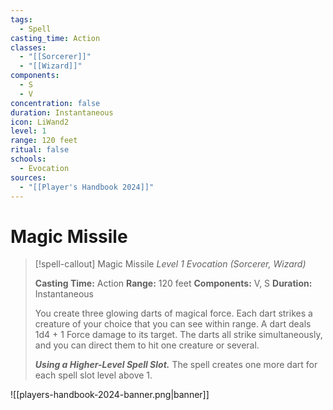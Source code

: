 ```yaml
---
tags:
  - Spell
casting_time: Action
classes:
  - "[[Sorcerer]]"
  - "[[Wizard]]"
components:
  - S
  - V
concentration: false
duration: Instantaneous
icon: LiWand2
level: 1
range: 120 feet
ritual: false
schools:
  - Evocation
sources:
  - "[[Player's Handbook 2024]]"
---
```


# Magic Missile

>[!spell-callout] Magic Missile
>_Level 1 Evocation (Sorcerer, Wizard)_
>
>**Casting Time:** Action
>**Range:** 120 feet
>**Components:** V, S
>**Duration:** Instantaneous
>
>You create three glowing darts of magical force. Each dart strikes a creature of your choice that you can see within range. A dart deals 1d4 + 1 Force damage to its target. The darts all strike simultaneously, and you can direct them to hit one creature or several.
>
>**_Using a Higher-Level Spell Slot._** The spell creates one more dart for each spell slot level above 1.


![[players-handbook-2024-banner.png|banner]]
